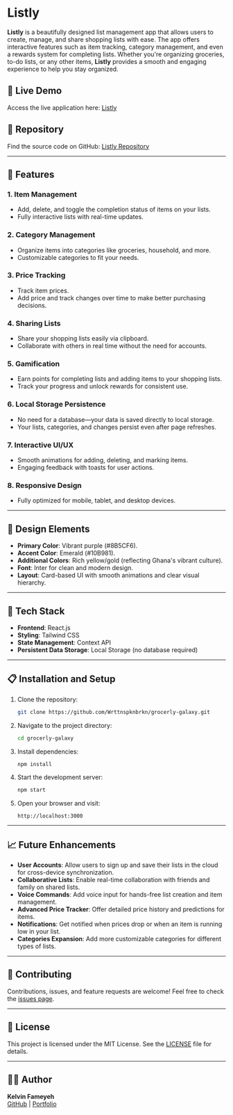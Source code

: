 
# Listly

**Listly** is a beautifully designed list management app that allows users to create, manage, and share shopping lists with ease. The app offers interactive features such as item tracking, category management, and even a rewards system for completing lists. Whether you're organizing groceries, to-do lists, or any other items, **Listly** provides a smooth and engaging experience to help you stay organized.

## 🌟 Live Demo
Access the live application here: [Listly](https://grocerly-galaxy.lovable.app/)

## 📂 Repository
Find the source code on GitHub: [Listly Repository](https://github.com/Wrttnspknbrkn/grocerly-galaxy.git)

---

## 🚀 Features

### 1. **Item Management**
- Add, delete, and toggle the completion status of items on your lists.
- Fully interactive lists with real-time updates.

### 2. **Category Management**
- Organize items into categories like groceries, household, and more.
- Customizable categories to fit your needs.

### 3. **Price Tracking**
- Track item prices.
- Add price and track changes over time to make better purchasing decisions.

### 4. **Sharing Lists**
- Share your shopping lists easily via clipboard.
- Collaborate with others in real time without the need for accounts.

### 5. **Gamification**
- Earn points for completing lists and adding items to your shopping lists.
- Track your progress and unlock rewards for consistent use.

### 6. **Local Storage Persistence**
- No need for a database—your data is saved directly to local storage.
- Your lists, categories, and changes persist even after page refreshes.

### 7. **Interactive UI/UX**
- Smooth animations for adding, deleting, and marking items.
- Engaging feedback with toasts for user actions.

### 8. **Responsive Design**
- Fully optimized for mobile, tablet, and desktop devices.

---

## 🎨 Design Elements
- **Primary Color**: Vibrant purple (#8B5CF6).
- **Accent Color**: Emerald (#10B981).
- **Additional Colors**: Rich yellow/gold (reflecting Ghana's vibrant culture).
- **Font**: Inter for clean and modern design.
- **Layout**: Card-based UI with smooth animations and clear visual hierarchy.

---

## 🔧 Tech Stack

- **Frontend**: React.js
- **Styling**: Tailwind CSS
- **State Management**: Context API
- **Persistent Data Storage**: Local Storage (no database required)

---

## 📋 Installation and Setup

1. Clone the repository:
   ```bash
   git clone https://github.com/Wrttnspknbrkn/grocerly-galaxy.git
   ```

2. Navigate to the project directory:
   ```bash
   cd grocerly-galaxy
   ```

3. Install dependencies:
   ```bash
   npm install
   ```

4. Start the development server:
   ```bash
   npm start
   ```

5. Open your browser and visit:
   ```
   http://localhost:3000
   ```

---

## 📈 Future Enhancements
- **User Accounts**: Allow users to sign up and save their lists in the cloud for cross-device synchronization.
- **Collaborative Lists**: Enable real-time collaboration with friends and family on shared lists.
- **Voice Commands**: Add voice input for hands-free list creation and item management.
- **Advanced Price Tracker**: Offer detailed price history and predictions for items.
- **Notifications**: Get notified when prices drop or when an item is running low in your list.
- **Categories Expansion**: Add more customizable categories for different types of lists.

---

## 🤝 Contributing
Contributions, issues, and feature requests are welcome! Feel free to check the [issues page](https://github.com/Wrttnspknbrkn/grocerly-galaxy/issues).

---

## 📄 License
This project is licensed under the MIT License. See the [LICENSE](https://github.com/Wrttnspknbrkn/grocerly-galaxy/blob/main/LICENSE) file for details.

---

## 👨‍💻 Author
**Kelvin Fameyeh**  
[GitHub](https://github.com/Wrttnspknbrkn) | [Portfolio](https://kelvinfameyeh.dev)
